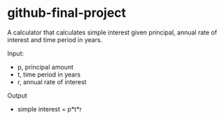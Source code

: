 # github-final-project
A calculator that calculates simple interest given principal, annual rate of interest and time period in years.  

Input:  
   - p, principal amount
   - t, time period in years
   - r, annual rate of interest  

Output
   - simple interest = p\*t\*r
